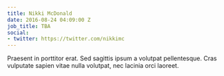```yaml
---
title: Nikki McDonald
date: 2016-08-24 04:09:00 Z
job_title: TBA
social:
- twitter: https://twitter.com/nikkimc
---
```


Praesent in porttitor erat. Sed sagittis ipsum a volutpat pellentesque. Cras vulputate sapien vitae nulla volutpat, nec lacinia orci laoreet. 